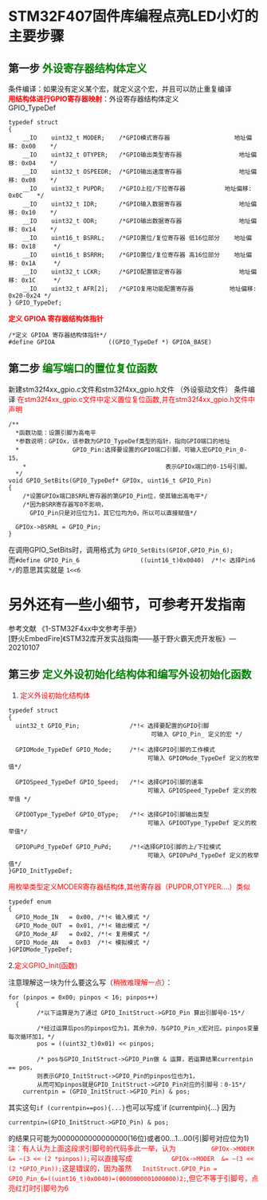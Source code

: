 # STM32F407固件库编程点亮LED小灯的主要步骤
## 第一步 <font color=green>外设寄存器结构体定义</font>
条件编译：如果没有定义某个宏，就定义这个宏，并且可以防止重复编译      
**<font color=red>用结构体进行GPIO寄存器映射</font>**：外设寄存器结构体定义     
GPIO_TypeDef      
```
typedef struct
{
	__IO	uint32_t MODER;    /*GPIO模式寄存器				    地址偏移: 0x00    */
	__IO	uint32_t OTYPER;   /*GPIO输出类型寄存器				地址偏移: 0x04    */
	__IO	uint32_t OSPEEDR;  /*GPIO输出速度寄存器				地址偏移: 0x08    */
	__IO	uint32_t PUPDR;    /*GPIO上拉/下拉寄存器			地址偏移: 0x0C    */
	__IO	uint32_t IDR;      /*GPIO输入数据寄存器				地址偏移: 0x10    */
	__IO	uint32_t ODR;      /*GPIO输出数据寄存器				地址偏移: 0x14    */
	__IO	uint16_t BSRRL;    /*GPIO置位/复位寄存器 低16位部分	地址偏移: 0x18 	   */
	__IO	uint16_t BSRRH;    /*GPIO置位/复位寄存器 高16位部分	地址偏移: 0x1A     */
	__IO	uint32_t LCKR;     /*GPIO配置锁定寄存器				地址偏移: 0x1C     */
	__IO	uint32_t AFR[2];   /*GPIO复用功能配置寄存器		    地址偏移: 0x20-0x24 */
} GPIO_TypeDef;

```
**<font color=red>定义 GPIOA 寄存器结构体指针</font>**
```
/*定义 GPIOA 寄存器结构体指针*/
#define GPIOA               ((GPIO_TypeDef *) GPIOA_BASE)
```

## 第二步 <font color=green>编写端口的置位复位函数</font>
新建stm32f4xx_gpio.c文件和stm32f4xx_gpio.h文件 （外设驱动文件）
条件编译
<font color=red>在stm32f4xx_gpio.c文件中定义置位复位函数,并在stm32f4xx_gpio.h文件中声明</font>
```
/**
  *函数功能：设置引脚为高电平
  *参数说明：GPIOx，该参数为GPIO_TypeDef类型的指针，指向GPIO端口的地址
  * 			  GPIO_Pin:选择要设置的GPIO端口引脚，可输入宏GPIO_Pin_0-15，
	*										表示GPIOx端口的0-15号引脚。
  */
void GPIO_SetBits(GPIO_TypeDef* GPIOx, uint16_t GPIO_Pin)
{
	/*设置GPIOx端口BSRRL寄存器的第GPIO_Pin位，使其输出高电平*/
	/*因为BSRR寄存器写0不影响，
	  GPIO_Pin只是对应位为1，其它位均为0，所以可以直接赋值*/
	
  GPIOx->BSRRL = GPIO_Pin;
}
```
在调用GPIO_SetBits时，调用格式为
`GPIO_SetBits(GPIOF,GPIO_Pin_6);`  
而`#define GPIO_Pin_6                 ((uint16_t)0x0040)  /*!< 选择Pin6 */`的意思其实就是 `1<<6`
# 另外还有一些小细节，可参考开发指南
参考文献
《1-STM32F4xx中文参考手册》  
[野火EmbedFire]《STM32库开发实战指南——基于野火霸天虎开发板》—20210107
## 第三步 <font color=green>定义外设初始化结构体和编写外设初始化函数</font>
1. <font color=red>定义外设初始化结构体</font>
```
typedef struct 
{
  uint32_t GPIO_Pin;              /*!< 选择要配置的GPIO引脚
                                        可输入 GPIO_Pin_ 定义的宏 */

  GPIOMode_TypeDef GPIO_Mode;     /*!< 选择GPIO引脚的工作模式
                                       可输入 GPIOMode_TypeDef 定义的枚举值*/

  GPIOSpeed_TypeDef GPIO_Speed;   /*!< 选择GPIO引脚的速率
                                       可输入 GPIOSpeed_TypeDef 定义的枚举值 */

  GPIOOType_TypeDef GPIO_OType;   /*!< 选择GPIO引脚输出类型
                                       可输入 GPIOOType_TypeDef 定义的枚举值*/

  GPIOPuPd_TypeDef GPIO_PuPd;     /*!<选择GPIO引脚的上/下拉模式
                                       可输入 GPIOPuPd_TypeDef 定义的枚举值*/
}GPIO_InitTypeDef;

```
<font color=red>用枚举类型定义MODER寄存器结构体,其他寄存器（PUPDR,OTYPER....）类似</font>
```
typedef enum
{ 
  GPIO_Mode_IN   = 0x00, /*!< 输入模式 */
  GPIO_Mode_OUT  = 0x01, /*!< 输出模式 */
  GPIO_Mode_AF   = 0x02, /*!< 复用模式 */
  GPIO_Mode_AN   = 0x03  /*!< 模拟模式 */
}GPIOMode_TypeDef;
```

2.<font color=red>定义GPIO_Init(函数)</font>

注意理解这一块为什么要这么写（<font color=red>稍微难理解一点</font>）：
```
for (pinpos = 0x00; pinpos < 16; pinpos++)
  {
		/*以下运算是为了通过 GPIO_InitStruct->GPIO_Pin 算出引脚号0-15*/
		
		/*经过运算后pos的pinpos位为1，其余为0，与GPIO_Pin_x宏对应。pinpos变量每次循环加1，*/
		pos = ((uint32_t)0x01) << pinpos;
   
		/* pos与GPIO_InitStruct->GPIO_Pin做 & 运算，若运算结果currentpin == pos，
		则表示GPIO_InitStruct->GPIO_Pin的pinpos位也为1，
		从而可知pinpos就是GPIO_InitStruct->GPIO_Pin对应的引脚号：0-15*/
    currentpin = (GPIO_InitStruct->GPIO_Pin) & pos;
```
其实这句`if (currentpin==pos){...}`也可以写成`if (currentpin){...}
因为
```
currentpin=(GPIO_InitStruct->GPIO_Pin) & pos;
```
的结果只可能为0000000000000000(16位)或者00...1...00(引脚号对应位为1)   
<font color=red>注：有人认为上面这段求引脚号的代码多此一举，认为`			GPIOx->MODER  &= ~(3 << (2 *pinpos));
`可以直接写成`			GPIOx->MODER  &= ~(3 << (2 *GPIO_Pin));
`这是错误的，因为虽然`	InitStruct.GPIO_Pin = GPIO_Pin_6=((uint16_t)0x0040)=(0000000001000000)2;
`,但它不等于引脚号，点亮红灯时引脚号为6</font>
